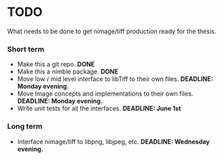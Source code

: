 # TODO
What needs to be done to get nimage/tiff production ready for the thesis.

### Short term
* Make this a git repo. __DONE__
* Make this a nimble package. __DONE__
* Move low / mid level interface to libTiff to their own files. __DEADLINE: Monday evening.__
* Move Image concepts and implementations to their own files. __DEADLINE: Monday evening.__
* Write unit tests for all the interfaces. __DEADLINE: June 1st__

### Long term
* Interface nimage/tiff to libpng, libjpeg, etc. __DEADLINE: Wednesday evening.__
